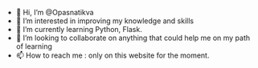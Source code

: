 - 👋 Hi, I’m @Opasnatikva
- 👀 I’m interested in improving my knowledge and skills
- 🌱 I’m currently learning Python, Flask.
- 💞️ I’m looking to collaborate on anything that could help me on my path of learning
- 📫 How to reach me : only on this website for the moment.

<!---
Opasnatikva/Opasnatikva is a ✨ special ✨ repository because its `README.md` (this file) appears on your GitHub profile.
You can click the Preview link to take a look at your changes.
--->
